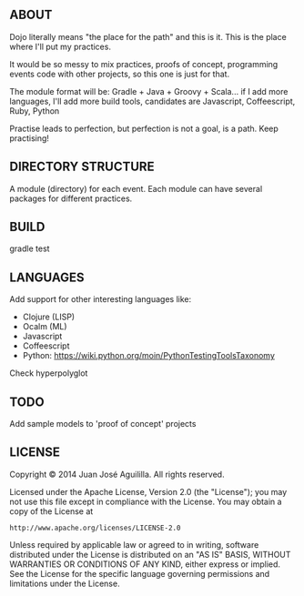 
ABOUT
-----

Dojo literally means "the place for the path" and this is it. This is the place where I'll put
my practices.

It would be so messy to mix practices, proofs of concept, programming events code with other
projects, so this one is just for that.

The module format will be: Gradle + Java + Groovy + Scala... if I add more languages,
I'll add more build tools, candidates are Javascript, Coffeescript, Ruby, Python

Practise leads to perfection, but perfection is not a goal, is a path. Keep practising!

DIRECTORY STRUCTURE
-------------------

A module (directory) for each event. Each module can have several packages for different
practices.

BUILD
-----

gradle test

LANGUAGES
---------

Add support for other interesting languages like:

* Clojure (LISP)
* Ocalm (ML)
* Javascript
* Coffeescript
* Python: https://wiki.python.org/moin/PythonTestingToolsTaxonomy

Check hyperpolyglot

TODO
----

Add sample models to 'proof of concept' projects

LICENSE
-------

Copyright © 2014 Juan José Aguililla. All rights reserved.

Licensed under the Apache License, Version 2.0 (the "License");
you may not use this file except in compliance with the License.
You may obtain a copy of the License at

    http://www.apache.org/licenses/LICENSE-2.0

Unless required by applicable law or agreed to in writing, software
distributed under the License is distributed on an "AS IS" BASIS,
WITHOUT WARRANTIES OR CONDITIONS OF ANY KIND, either express or implied.
See the License for the specific language governing permissions and
limitations under the License.
